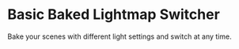 # Basic Baked Lightmap Switcher

Bake your scenes with different light settings and switch at any time.
